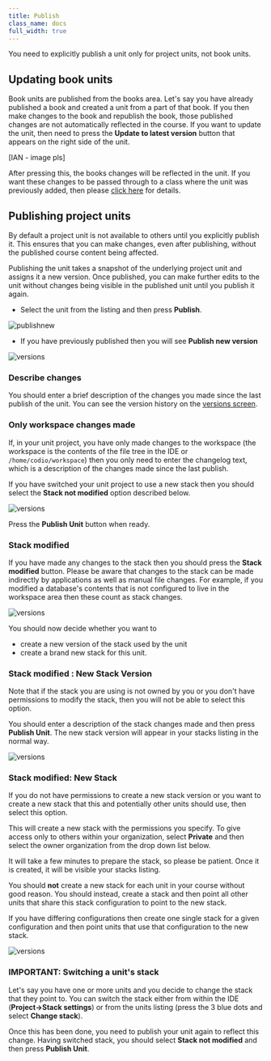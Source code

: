 ```yaml
---
title: Publish
class_name: docs
full_width: true
---
```


You need to explicitly publish a unit only for project units, not book units. 

## Updating book units
Book units are published from the books area. Let's say you have already published a book and created a unit from a part of that book. If you then make changes to the book and republish the book, those published changes are not automatically reflected in the course. If you want to update the unit, then need to press the **Update to latest version** button that appears on the right side of the unit.

[IAN - image pls]

After pressing this, the books changes will be reflected in the unit. If you want these changes to be passed through to a class where the unit was previously added, then please [click here](IAN) for details.

## Publishing project units

By default a project unit is not available to others until you explicitly publish it. This ensures that you can make changes, even after publishing, without the published course content being affected.

Publishing the unit takes a snapshot of the underlying project unit and assigns it a new version. Once published, you can make further edits to the unit without changes being visible in the published unit until you publish it again.

- Select the unit from the listing and then press **Publish**.

<img alt="publishnew" src="/img/docs/publishnew.png" class="simple"/>

- If you have previously published then you will see **Publish new version**

<img alt="versions" src="/img/docs/versions.png" class="simple"/>

### Describe changes
You should enter a brief description of the changes you made since the last publish of the unit. You can see the version history on the  [versions screen](IAN).

### Only workspace changes made
If, in your unit project, you have only made changes to the workspace (the workspace is the contents of the file tree in the IDE or `/home/codio/workspace`) then you only need to enter the changelog text, which is a description of the changes made since the last publish.

If you have switched your unit project to use a new stack then you should select the **Stack not modified** option described below.

<img alt="versions" src="/img/docs/stack_notmodified.png" class="simple"/>

Press the **Publish Unit** button when ready.

### Stack modified
If you have made any changes to the stack then you should press the **Stack modified** button. Please be aware that changes to the stack can be made indirectly by applications as well as manual file changes. For example, if you modified a database's contents that is not configured to live in the workspace area then these count as stack changes.

<img alt="versions" src="/img/docs/stack_modified.png" class="simple"/>

You should now decide whether you want to 

- create a new version of the stack used by the unit
- create a brand new stack for this unit. 

### Stack modified : New Stack Version
Note that if the stack you are using is not owned by you or you don't have permissions to modify the stack, then you will not be able to select this option.

You should enter a description of the stack changes made and then press **Publish Unit**. The new stack version will appear in your stacks listing in the normal way.

<img alt="versions" src="/img/docs/stack_newversion.png" class="simple"/>

### Stack modified: New Stack
If you do not have permissions to create a new stack version or you want to create a new stack that this and potentially other units should use, then select this option.

This will create a new stack with the permissions you specify. To give access only to others within your organization, select **Private** and then select the owner organization from the drop down list below.

It will take a few minutes to prepare the stack, so please be patient. Once it is created, it will be visible your stacks listing. 

You should **not** create a new stack for each unit in your course without good reason. You should instead, create a stack and then point all other units that share this stack configuration to point to the new stack. 

If you have differing configurations then create one single stack for a given configuration and then point units that use that configuration to the new stack.

<img alt="versions" src="/img/docs/stack_newstack.png" class="simple"/>

### IMPORTANT: Switching a unit's stack
Let's say you have one or more units and you decide to change the stack that they point to. You can switch the stack either from within the IDE (**Project->Stack settings**) or from the units listing (press the 3 blue dots and select **Change stack**).

Once this has been done, you need to publish your unit again to reflect this change. Having switched stack, you should select **Stack not modified** and then press **Publish Unit**.
